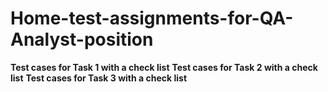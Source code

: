 # Home-test-assignments-for-QA-Analyst-position

**Test cases for Task 1 with a check list**
**Test cases for Task 2 with a check list**
**Test cases for Task 3 with a check list**

